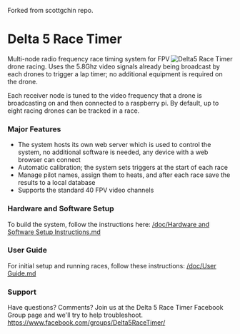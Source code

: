 Forked from scottgchin repo.

# Delta 5 Race Timer

<img src="doc/img/delta5racetimer.jpg" align="right" alt="Delta5 Race Timer"/>

Multi-node radio frequency race timing system for FPV drone racing. Uses the 5.8Ghz video signals already being broadcast by each drones to trigger a lap timer; no additional equipment is required on the drone.

Each receiver node is tuned to the video frequency that a drone is broadcasting on and then connected to a raspberry pi. By default, up to eight racing drones can be tracked in a race.

### Major Features
* The system hosts its own web server which is used to control the system, no additional software is needed, any device with a web browser can connect
* Automatic calibration; the system sets triggers at the start of each race
* Manage pilot names, assign them to heats, and after each race save the results to a local database
* Supports the standard 40 FPV video channels

### Hardware and Software Setup
To build the system, follow the instructions here: [/doc/Hardware and Software Setup Instructions.md](/doc/Hardware%20and%20Software%20Setup%20Instructions.md)

### User Guide
For initial setup and running races, follow these instructions: [/doc/User Guide.md](/doc/User%20Guide.md)

### Support
Have questions? Comments? Join us at the Delta 5 Race Timer Facebook Group page and we'll try to help troubleshoot.
https://www.facebook.com/groups/Delta5RaceTimer/
